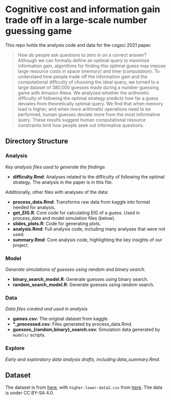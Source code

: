 # Cognitive cost and information gain trade off in a large-scale number guessing game

This repo holds the analysis code and data for the cogsci 2021 paper.

>How do people ask questions to zero in on a correct answer? Although we can formally define an optimal query to maximize information gain, algorithms for finding this optimal guess may impose large resource costs in space (memory) and time (computation). 
To understand how people trade off the information gain and the computational difficulty of choosing the ideal query, we turned to a large dataset of 380,000 guesses made during a number-guessing game with Amazon Alexa.
We analyzed whether the arithmetic difficulty of following the optimal strategy predicts how far a guess deviates from theoretically optimal query.
We find that when memory load is higher, and when more arithmetic operations need to be performed, human guesses deviate more from the most informative query.
These results suggest human computational resource constraints limit how people seek out informative questions. 
 

 
## Directory Structure

### Analysis

*Key analysis files used to generate the findings*

- **difficulty.Rmd**: Analyses related to the difficulty of following the optimal strategy. The analysis in the paper is in this file.

Additionally, other files with analyses of the data:
- **process_data.Rmd**: Transforms raw data from kaggle into format needed for analysis.
- **get_EIG.R**: Core code for calculating EIG of a guess. Used in process_data and model simulation files (below).
- **slides_plots.R**: Code for generating plots.
- **analysis.Rmd**: Full analysis code, including many analyses that were not used.
- **summary.Rmd**: Core analysis code, highlighting the key insights of our project.

### Model

*Generate simulations of guesses using random and binary search.*

- **binary_search_model.R**: Generate guesses using binary search.
- **random_search_model.R**: Generate guesses using random search.

### Data

*Data files created and used in analysis.*

- **games.csv**: The original dataset from kaggle.
- **\*_processed.csv**: Files generated by process_data.Rmd.
- **guesses_{random,binary}_search.csv**: Simulation data generated by `models/` scripts.


### Explore

*Early and exploratory data analysis drafts, including data_summary.Rmd.*

## Dataset

The dataset is from [here](https://www.kaggle.com/sdobson46/higher-or-lower-game), with `higher-lower-data2.csv` from [here](https://github.com/samdobson/guessing-game-ml-dataset). The data is under CC BY-SA 4.0.

